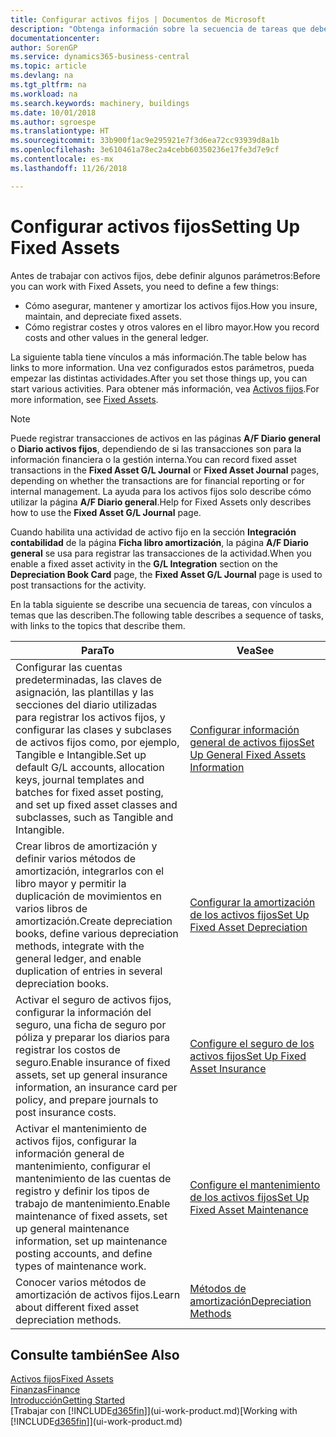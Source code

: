 ```yaml
---
title: Configurar activos fijos | Documentos de Microsoft
description: "Obtenga información sobre la secuencia de tareas que debe realizar para configurar activos fijos, como maquinaria o edificios."
documentationcenter: 
author: SorenGP
ms.service: dynamics365-business-central
ms.topic: article
ms.devlang: na
ms.tgt_pltfrm: na
ms.workload: na
ms.search.keywords: machinery, buildings
ms.date: 10/01/2018
ms.author: sgroespe
ms.translationtype: HT
ms.sourcegitcommit: 33b900f1ac9e295921e7f3d6ea72cc93939d8a1b
ms.openlocfilehash: 3e610461a78ec2a4cebb60350236e17fe3d7e9cf
ms.contentlocale: es-mx
ms.lasthandoff: 11/26/2018

---
```

# <a name="setting-up-fixed-assets"></a><span data-ttu-id="08bf1-103">Configurar activos fijos</span><span class="sxs-lookup"><span data-stu-id="08bf1-103">Setting Up Fixed Assets</span></span>
<span data-ttu-id="08bf1-104">Antes de trabajar con activos fijos, debe definir algunos parámetros:</span><span class="sxs-lookup"><span data-stu-id="08bf1-104">Before you can work with Fixed Assets, you need to define a few things:</span></span>  

* <span data-ttu-id="08bf1-105">Cómo asegurar, mantener y amortizar los activos fijos.</span><span class="sxs-lookup"><span data-stu-id="08bf1-105">How you insure, maintain, and depreciate fixed assets.</span></span>  
* <span data-ttu-id="08bf1-106">Cómo registrar costes y otros valores en el libro mayor.</span><span class="sxs-lookup"><span data-stu-id="08bf1-106">How you record costs and other values in the general ledger.</span></span>  

<span data-ttu-id="08bf1-107">La siguiente tabla tiene vínculos a más información.</span><span class="sxs-lookup"><span data-stu-id="08bf1-107">The table below has links to more information.</span></span> <span data-ttu-id="08bf1-108">Una vez configurados estos parámetros, pueda empezar las distintas actividades.</span><span class="sxs-lookup"><span data-stu-id="08bf1-108">After you set those things up, you can start various activities.</span></span> <span data-ttu-id="08bf1-109">Para obtener más información, vea [Activos fijos](fa-manage.md).</span><span class="sxs-lookup"><span data-stu-id="08bf1-109">For more information, see [Fixed Assets](fa-manage.md).</span></span>  

> [!NOTE]  
>   <span data-ttu-id="08bf1-110">Puede registrar transacciones de activos en las páginas **A/F Diario general** o **Diario activos fijos**, dependiendo de si las transacciones son para la información financiera o la gestión interna.</span><span class="sxs-lookup"><span data-stu-id="08bf1-110">You can record fixed asset transactions in the **Fixed Asset G/L Journal** or **Fixed Asset Journal** pages, depending on whether the transactions are for financial reporting or for internal management.</span></span> <span data-ttu-id="08bf1-111">La ayuda para los activos fijos solo describe cómo utilizar la página **A/F Diario general**.</span><span class="sxs-lookup"><span data-stu-id="08bf1-111">Help for Fixed Assets only describes how to use the **Fixed Asset G/L Journal** page.</span></span>  

<span data-ttu-id="08bf1-112">Cuando habilita una actividad de activo fijo en la sección **Integración contabilidad** de la página **Ficha libro amortización**, la página **A/F Diario general** se usa para registrar las transacciones de la actividad.</span><span class="sxs-lookup"><span data-stu-id="08bf1-112">When you enable a fixed asset activity in the **G/L Integration** section on the **Depreciation Book Card** page, the **Fixed Asset G/L Journal** page is used to post transactions for the activity.</span></span>

<span data-ttu-id="08bf1-113">En la tabla siguiente se describe una secuencia de tareas, con vínculos a temas que las describen.</span><span class="sxs-lookup"><span data-stu-id="08bf1-113">The following table describes a sequence of tasks, with links to the topics that describe them.</span></span>  

| <span data-ttu-id="08bf1-114">Para</span><span class="sxs-lookup"><span data-stu-id="08bf1-114">To</span></span> | <span data-ttu-id="08bf1-115">Vea</span><span class="sxs-lookup"><span data-stu-id="08bf1-115">See</span></span> |
| --- | --- |
| <span data-ttu-id="08bf1-116">Configurar las cuentas predeterminadas, las claves de asignación, las plantillas y las secciones del diario utilizadas para registrar los activos fijos, y configurar las clases y subclases de activos fijos como, por ejemplo, Tangible e Intangible.</span><span class="sxs-lookup"><span data-stu-id="08bf1-116">Set up default G/L accounts, allocation keys, journal templates and batches for fixed asset posting, and set up fixed asset classes and subclasses, such as Tangible and Intangible.</span></span> |[<span data-ttu-id="08bf1-117">Configurar información general de activos fijos</span><span class="sxs-lookup"><span data-stu-id="08bf1-117">Set Up General Fixed Assets Information</span></span>](fa-how-setup-general.md) |
| <span data-ttu-id="08bf1-118">Crear libros de amortización y definir varios métodos de amortización, integrarlos con el libro mayor y permitir la duplicación de movimientos en varios libros de amortización.</span><span class="sxs-lookup"><span data-stu-id="08bf1-118">Create depreciation books, define various depreciation methods, integrate with the general ledger, and enable duplication of entries in several depreciation books.</span></span> |[<span data-ttu-id="08bf1-119">Configurar la amortización de los activos fijos</span><span class="sxs-lookup"><span data-stu-id="08bf1-119">Set Up Fixed Asset Depreciation</span></span>](fa-how-setup-depreciation.md) |
| <span data-ttu-id="08bf1-120">Activar el seguro de activos fijos, configurar la información del seguro, una ficha de seguro por póliza y preparar los diarios para registrar los costos de seguro.</span><span class="sxs-lookup"><span data-stu-id="08bf1-120">Enable insurance of fixed assets, set up general insurance information, an insurance card per policy, and prepare journals to post insurance costs.</span></span> |[<span data-ttu-id="08bf1-121">Configure el seguro de los activos fijos</span><span class="sxs-lookup"><span data-stu-id="08bf1-121">Set Up Fixed Asset Insurance</span></span>](fa-how-setup-insurance.md) |
| <span data-ttu-id="08bf1-122">Activar el mantenimiento de activos fijos, configurar la información general de mantenimiento, configurar el mantenimiento de las cuentas de registro y definir los tipos de trabajo de mantenimiento.</span><span class="sxs-lookup"><span data-stu-id="08bf1-122">Enable maintenance of fixed assets, set up general maintenance information, set up maintenance posting accounts, and define types of maintenance work.</span></span> |[<span data-ttu-id="08bf1-123">Configure el mantenimiento de los activos fijos</span><span class="sxs-lookup"><span data-stu-id="08bf1-123">Set Up Fixed Asset Maintenance</span></span>](fa-how-setup-maintenance.md) |
| <span data-ttu-id="08bf1-124">Conocer varios métodos de amortización de activos fijos.</span><span class="sxs-lookup"><span data-stu-id="08bf1-124">Learn about different fixed asset depreciation methods.</span></span> |[<span data-ttu-id="08bf1-125">Métodos de amortización</span><span class="sxs-lookup"><span data-stu-id="08bf1-125">Depreciation Methods</span></span>](fa-depreciation-methods.md) |

## <a name="see-also"></a><span data-ttu-id="08bf1-126">Consulte también</span><span class="sxs-lookup"><span data-stu-id="08bf1-126">See Also</span></span>
[<span data-ttu-id="08bf1-127">Activos fijos</span><span class="sxs-lookup"><span data-stu-id="08bf1-127">Fixed Assets</span></span>](fa-manage.md)  
[<span data-ttu-id="08bf1-128">Finanzas</span><span class="sxs-lookup"><span data-stu-id="08bf1-128">Finance</span></span>](finance.md)  
[<span data-ttu-id="08bf1-129">Introducción</span><span class="sxs-lookup"><span data-stu-id="08bf1-129">Getting Started</span></span>](product-get-started.md)  
<span data-ttu-id="08bf1-130">[Trabajar con [!INCLUDE[d365fin](includes/d365fin_md.md)]](ui-work-product.md)</span><span class="sxs-lookup"><span data-stu-id="08bf1-130">[Working with [!INCLUDE[d365fin](includes/d365fin_md.md)]](ui-work-product.md)</span></span>

